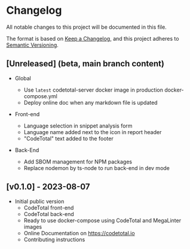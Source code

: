 # Changelog

All notable changes to this project will be documented in this file.

The format is based on [Keep a Changelog](https://keepachangelog.com/en/1.0.0/), and this project adheres to [Semantic Versioning](https://semver.org/spec/v2.0.0.html).

## [Unreleased] (beta, main branch content)

- Global
  - Use `latest` codetotal-server docker image in production docker-compose.yml
  - Deploy online doc when any markdown file is updated

- Front-end
  - Language selection in snippet analysis form
  - Language name added next to the icon in report header
  - "CodeTotal" text added to the footer

- Back-End
  - Add SBOM management for NPM packages
  - Replace nodemon by ts-node to run back-end in dev mode

## [v0.1.0] - 2023-08-07

- Initial public version
  - CodeTotal front-end
  - CodeTotal back-end
  - Ready to use docker-compose using CodeTotal and MegaLinter images
  - Online Documentation on <https://codetotal.io>
  - Contributing instructions

